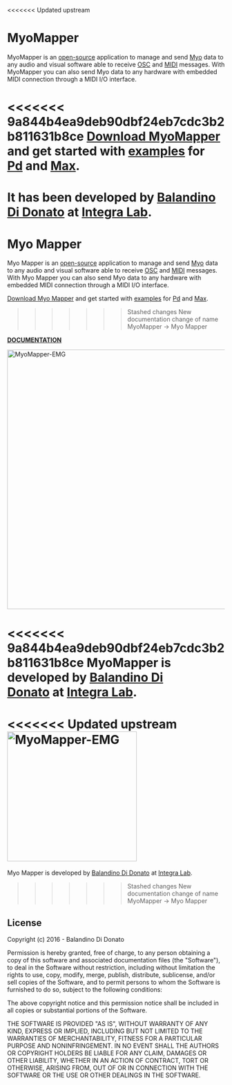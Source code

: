<<<<<<< Updated upstream
# MyoMapper
MyoMapper is an [open-source](https://opensource.org/) application to manage and send [Myo](https://www.myo.com/) data to any audio and visual software able to receive [OSC](http://opensoundcontrol.org/) and [MIDI](https://www.midi.org/) messages.
With MyoMapper you can also send Myo data to any hardware with embedded MIDI connection through a MIDI I/O interface.

<<<<<<< 9a844b4ea9deb90dbf24eb7cdc3b2b811631b8ce
[Download MyoMapper](https://github.com/balandinodidonato/MyoMapper/releases) and get started with [examples](https://github.com/balandinodidonato/MyoMapper/releases/download/1.3/MyoMapper-Examples.zip) for [Pd](https://puredata.info/) and [Max](https://cycling74.com/products/max/).
=======
It has been developed by [Balandino Di Donato](http://www.balandinodidonato.com) at [Integra Lab](http://www.integra.io/lab).
=======
# Myo Mapper
Myo Mapper is an [open-source](https://opensource.org/) application to manage and send [Myo](https://www.myo.com/) data to any audio and visual software able to receive [OSC](http://opensoundcontrol.org/) and [MIDI](https://www.midi.org/) messages.
With Myo Mapper you can also send Myo data to any hardware with embedded MIDI connection through a MIDI I/O interface.

[Download Myo Mapper](https://github.com/balandinodidonato/MyoMapper/releases) and get started with [examples](https://github.com/balandinodidonato/MyoMapper/releases/download/1.3/MyoMapper-Examples.zip) for [Pd](https://puredata.info/) and [Max](https://cycling74.com/products/max/).
>>>>>>> Stashed changes
>>>>>>> New documentation change of name MyoMapper -> Myo Mapper

[**DOCUMENTATION**](https://github.com/balandinodidonato/MyoMapper/wiki)

<img src="https://raw.githubusercontent.com/balandinodidonato/MyoMapper/documentatation/docs/MyoMapper.png" width="600" alt="MyoMapper-EMG" />

<<<<<<< 9a844b4ea9deb90dbf24eb7cdc3b2b811631b8ce
MyoMapper is developed by [Balandino Di Donato](http://www.balandinodidonato.com/) at [Integra Lab](http://www.integra.io).
=======
<<<<<<< Updated upstream
<img src="https://raw.githubusercontent.com/balandinodidonato/MyoMapper/documentatation/docs/MyoMapper.png" height="300" alt="MyoMapper-EMG" />
=======
Myo Mapper is developed by [Balandino Di Donato](http://www.balandinodidonato.com/) at [Integra Lab](http://www.integra.io).
>>>>>>> Stashed changes
>>>>>>> New documentation change of name MyoMapper -> Myo Mapper


## License

Copyright (c)  2016 - Balandino Di Donato

Permission is hereby granted, free of charge, to any person obtaining a copy
of this software and associated documentation files (the "Software"), to deal
in the Software without restriction, including without limitation the rights
to use, copy, modify, merge, publish, distribute, sublicense, and/or sell
copies of the Software, and to permit persons to whom the Software is
furnished to do so, subject to the following conditions:

The above copyright notice and this permission notice shall be included in
all copies or substantial portions of the Software.

THE SOFTWARE IS PROVIDED "AS IS", WITHOUT WARRANTY OF ANY KIND, EXPRESS OR
IMPLIED, INCLUDING BUT NOT LIMITED TO THE WARRANTIES OF MERCHANTABILITY,
FITNESS FOR A PARTICULAR PURPOSE AND NONINFRINGEMENT. IN NO EVENT SHALL THE
AUTHORS OR COPYRIGHT HOLDERS BE LIABLE FOR ANY CLAIM, DAMAGES OR OTHER
LIABILITY, WHETHER IN AN ACTION OF CONTRACT, TORT OR OTHERWISE, ARISING FROM,
OUT OF OR IN CONNECTION WITH THE SOFTWARE OR THE USE OR OTHER DEALINGS IN
THE SOFTWARE.
